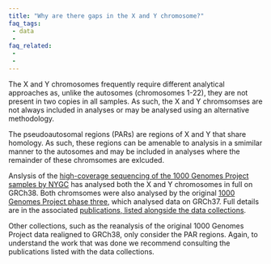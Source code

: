 ```yaml
---
title: "Why are there gaps in the X and Y chromosome?"
faq_tags:
 - data
 -
faq_related:
 -
 -
---
```


The X and Y chromosomes frequently require different analytical approaches as, unlike the autosomes (chromosomes 1-22), they are not present in two copies in all samples. As such, the X and Y chromsomses are not always included in analyses or may be analysed using an alternative methodology.

The pseudoautosomal regions (PARs) are regions of X and Y that share homology. As such, these regions can be amenable to analysis in a smimilar manner to the autosomes and may be included in analyses where the remainder of these chromsomes are exlcuded.

Anslysis of the [high-coverage sequencing of the 1000 Genomes Project samples by NYGC](/data-portal/data-collection/30x-grch38) has analysed both the X and Y chromosomes in full on GRCh38. Both chromsomes were also analysed by the original [1000 Genomes Project phase three](/data-portal/data-collection/phase-3), which analysed data on GRCh37. Full details are in the associated [publications, listed alongside the data collections](/data-portal/data-collection).

Other collections, such as the reanalysis of the original 1000 Genomes Project data realigned to GRCh38, only consider the PAR regions. Again, to understand the work that was done we recommend consulting the publications listed with the data collections.
